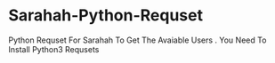 # Sarahah-Python-Requset
Python Requset For Sarahah To Get The Avaiable Users .
You Need To Install Python3 Requsets
